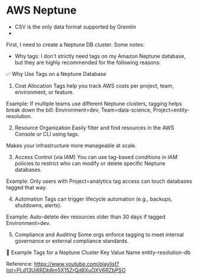 # AWS Neptune

- CSV is the only data format supported by Gremlin
- 

First, I need to create a Neptune DB cluster. Some notes:
- Why tags:
I don't strictly need tags on my Amazon Neptune database, but they are highly recommended for the following reasons:

✅ Why Use Tags on a Neptune Database
1. Cost Allocation
Tags help you track AWS costs per project, team, environment, or feature.

Example: If multiple teams use different Neptune clusters, tagging helps break down the bill:
Environment=dev, Team=data-science, Project=entity-resolution.

2. Resource Organization
Easily filter and find resources in the AWS Console or CLI using tags.

Makes your infrastructure more manageable at scale.

3. Access Control (via IAM)
You can use tag-based conditions in IAM policies to restrict who can modify or delete specific Neptune databases.

Example: Only users with Project=analytics tag access can touch databases tagged that way.

4. Automation
Tags can trigger lifecycle automation (e.g., backups, shutdowns, alerts).

Example: Auto-delete dev resources older than 30 days if tagged Environment=dev.

5. Compliance and Auditing
Some orgs enforce tagging to meet internal governance or external compliance standards.

📝 Example Tags for a Neptune Cluster
Key	Value
Name	entity-resolution-db


Reference: https://www.youtube.com/playlist?list=PLd13Ui6RDb8m5X15ZrQd8XuOXV6RZbPSO 

